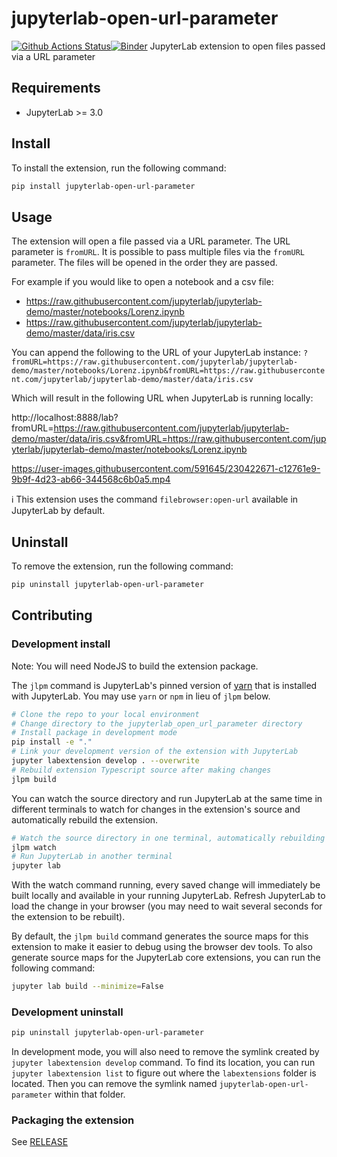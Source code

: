 # jupyterlab-open-url-parameter

[![Github Actions Status](https://github.com/jupyterlab-contrib/jupyterlab-open-url-parameter/workflows/Build/badge.svg)](https://github.com/jupyterlab-contrib/jupyterlab-open-url-parameter/actions/workflows/build.yml)[![Binder](https://mybinder.org/badge_logo.svg)](https://mybinder.org/v2/gh/jupyterlab-contrib/jupyterlab-open-url-parameter/main?urlpath=lab)
JupyterLab extension to open files passed via a URL parameter

## Requirements

- JupyterLab >= 3.0

## Install

To install the extension, run the following command:

```bash
pip install jupyterlab-open-url-parameter
```

## Usage

The extension will open a file passed via a URL parameter. The URL parameter is `fromURL`. It is possible to pass multiple files via the `fromURL` parameter. The files will be opened in the order they are passed.

For example if you would like to open a notebook and a csv file:
- https://raw.githubusercontent.com/jupyterlab/jupyterlab-demo/master/notebooks/Lorenz.ipynb
- https://raw.githubusercontent.com/jupyterlab/jupyterlab-demo/master/data/iris.csv

You can append the following to the URL of your JupyterLab instance: `?fromURL=https://raw.githubusercontent.com/jupyterlab/jupyterlab-demo/master/notebooks/Lorenz.ipynb&fromURL=https://raw.githubusercontent.com/jupyterlab/jupyterlab-demo/master/data/iris.csv`

Which will result in the following URL when JupyterLab is running locally:

http://localhost:8888/lab?fromURL=https://raw.githubusercontent.com/jupyterlab/jupyterlab-demo/master/data/iris.csv&fromURL=https://raw.githubusercontent.com/jupyterlab/jupyterlab-demo/master/notebooks/Lorenz.ipynb

https://user-images.githubusercontent.com/591645/230422671-c12761e9-9b9f-4d23-ab66-344568c6b0a5.mp4

ℹ️ This extension uses the command `filebrowser:open-url` available in JupyterLab by default.

## Uninstall

To remove the extension, run the following command:

```bash
pip uninstall jupyterlab-open-url-parameter
```

## Contributing

### Development install

Note: You will need NodeJS to build the extension package.

The `jlpm` command is JupyterLab's pinned version of
[yarn](https://yarnpkg.com/) that is installed with JupyterLab. You may use
`yarn` or `npm` in lieu of `jlpm` below.

```bash
# Clone the repo to your local environment
# Change directory to the jupyterlab_open_url_parameter directory
# Install package in development mode
pip install -e "."
# Link your development version of the extension with JupyterLab
jupyter labextension develop . --overwrite
# Rebuild extension Typescript source after making changes
jlpm build
```

You can watch the source directory and run JupyterLab at the same time in different terminals to watch for changes in the extension's source and automatically rebuild the extension.

```bash
# Watch the source directory in one terminal, automatically rebuilding when needed
jlpm watch
# Run JupyterLab in another terminal
jupyter lab
```

With the watch command running, every saved change will immediately be built locally and available in your running JupyterLab. Refresh JupyterLab to load the change in your browser (you may need to wait several seconds for the extension to be rebuilt).

By default, the `jlpm build` command generates the source maps for this extension to make it easier to debug using the browser dev tools. To also generate source maps for the JupyterLab core extensions, you can run the following command:

```bash
jupyter lab build --minimize=False
```

### Development uninstall

```bash
pip uninstall jupyterlab-open-url-parameter
```

In development mode, you will also need to remove the symlink created by `jupyter labextension develop`
command. To find its location, you can run `jupyter labextension list` to figure out where the `labextensions`
folder is located. Then you can remove the symlink named `jupyterlab-open-url-parameter` within that folder.

### Packaging the extension

See [RELEASE](RELEASE.md)
